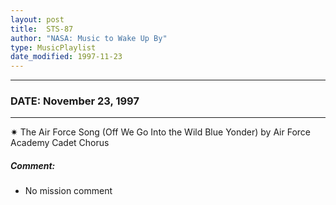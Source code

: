 ```yaml
---
layout: post
title:  STS-87
author: "NASA: Music to Wake Up By"
type: MusicPlaylist
date_modified: 1997-11-23
---
```


----
### DATE: November 23, 1997
----
✷ The Air Force Song (Off We Go Into the Wild Blue Yonder) by Air Force Academy Cadet Chorus

##### Comment:
* No mission comment
